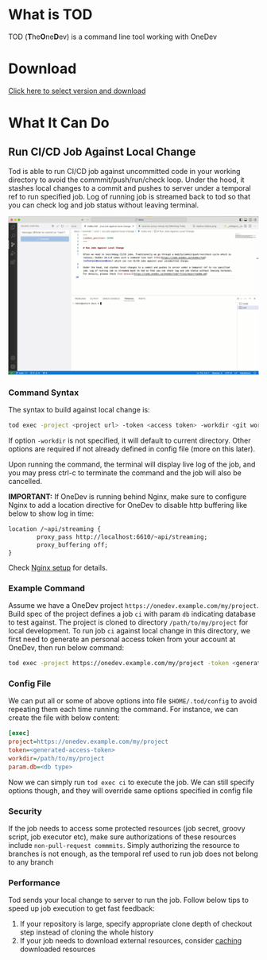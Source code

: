 # What is TOD

TOD (**T**he**O**ne**D**ev) is a command line tool working with OneDev

# Download

[Click here to select version and download](https://code.onedev.io/onedev/tod/~builds?query=%22Job%22+is+%22Release%22+and+successful)

# What It Can Do

## Run CI/CD Job Against Local Change

Tod is able to run CI/CD job against uncommitted code in your working directory to avoid the commmit/push/run/check loop. Under the hood, it stashes local changes to a commit and pushes to server under a temporal ref to run specified job. Log of running job is streamed back to tod  so that you can check log and job status without leaving terminal.

![tod](./tod.gif)

### Command Syntax 

The syntax to build against local change is: 

```bash
tod exec -project <project url> -token <access token> -workdir <git working directory of the project> -param <name1>=<value1> -param <name2>=<value2> <job name>
```

If option `-workdir` is not specified, it will default to current directory. Other options are required if not already defined in config file (more on this later). 

Upon running the command, the terminal will display live log of the job, and you may press ctrl-c to terminate the command and the job will also be cancelled. 

**IMPORTANT:** If OneDev is running behind Nginx, make sure to configure Nginx to add a location directive for OneDev to disable http buffering like below to show log in time:

```
location /~api/streaming {
        proxy_pass http://localhost:6610/~api/streaming;
        proxy_buffering off;
}
```

Check [Nginx setup](https://docs.onedev.io/administration-guide/reverse-proxy-setup#nginx) for details.

### Example Command

Assume we have a OneDev project `https://onedev.example.com/my/project`. Build spec of the project defines a job `ci` with param `db` indicating database to test against. The project is cloned to directory `/path/to/my/project` for local development. To run job `ci` against local change in this directory, we first need to generate an personal access token from your account at OneDev, then run below command:

```bash
tod exec -project https://onedev.example.com/my/project -token <generated-access-token> -workdir /path/to/my/project -param db=<db type> ci
```

### Config File

We can put all or some of above options into file `$HOME/.tod/config` to avoid repeating them each time running the command. For instance, we can create the file with below content:

```ini
[exec]
project=https://onedev.example.com/my/project
token=<generated-access-token>
workdir=/path/to/my/project
param.db=<db type>
```

Now we can simply run `tod exec ci` to execute the job. We can still specify options though, and they will override same options specified in config file

### Security 

If the job needs to access some protected resources (job secret, groovy script, job executor etc), make sure authorizations of these resources include `non-pull-request commmits`. Simply authorizing the resource to branches is not enough, as the temporal ref used to run job does not belong to any branch

### Performance

Tod sends your local change to server to run the job. Follow below tips to speed up job execution to get fast feedback:

1. If your repository is large, specify appropriate clone depth of checkout step instead of cloning the whole history
1. If your job needs to download external resources, consider [caching](https://docs.onedev.io/tutorials/cicd/job-cache) downloaded resources